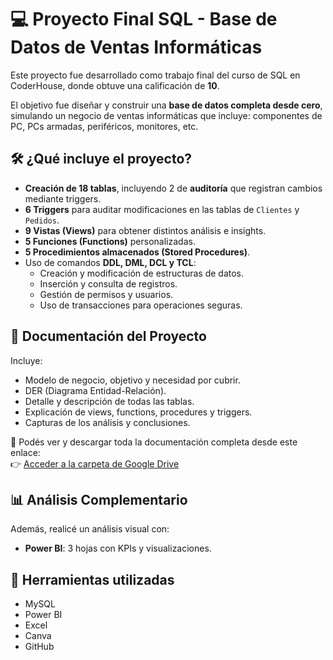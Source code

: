 # 💻 Proyecto Final SQL - Base de Datos de Ventas Informáticas

Este proyecto fue desarrollado como trabajo final del curso de SQL en CoderHouse, donde obtuve una calificación de **10**.

El objetivo fue diseñar y construir una **base de datos completa desde cero**, simulando un negocio de ventas informáticas que incluye: componentes de PC, PCs armadas, periféricos, monitores, etc.

## 🛠️ ¿Qué incluye el proyecto?

- **Creación de 18 tablas**, incluyendo 2 de **auditoría** que registran cambios mediante triggers.
- **6 Triggers** para auditar modificaciones en las tablas de `Clientes` y `Pedidos`.
- **9 Vistas (Views)** para obtener distintos análisis e insights.
- **5 Funciones (Functions)** personalizadas.
- **5 Procedimientos almacenados (Stored Procedures)**.
- Uso de comandos **DDL, DML, DCL y TCL**:
  - Creación y modificación de estructuras de datos.
  - Inserción y consulta de registros.
  - Gestión de permisos y usuarios.
  - Uso de transacciones para operaciones seguras.

## 📑 Documentación del Proyecto

Incluye:
- Modelo de negocio, objetivo y necesidad por cubrir.
- DER (Diagrama Entidad-Relación).
- Detalle y descripción de todas las tablas.
- Explicación de views, functions, procedures y triggers.
- Capturas de los análisis y conclusiones.

📂 Podés ver y descargar toda la documentación completa desde este enlace:  
👉 [Acceder a la carpeta de Google Drive](https://drive.google.com/drive/folders/1HJAhsQ3f-5Ss8_HepkqSUSRm7vVdiwIc?usp=sharing)

## 📊 Análisis Complementario

Además, realicé un análisis visual con:
- **Power BI**: 3 hojas con KPIs y visualizaciones.

## 🧠 Herramientas utilizadas

- MySQL
- Power BI
- Excel
- Canva
- GitHub
